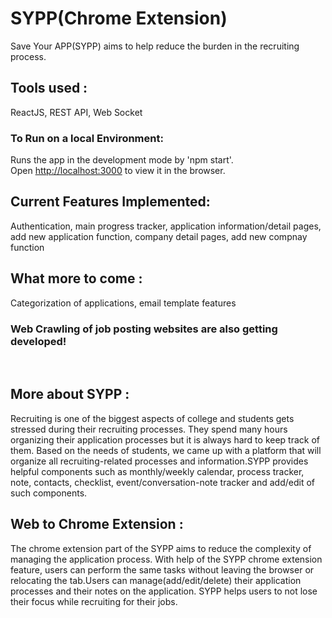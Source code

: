 # SYPP(Chrome Extension)
Save Your APP(SYPP) aims to help reduce the burden in the recruiting process.

## Tools used :

ReactJS, REST API, Web Socket

### To Run on a local Environment:

Runs the app in the development mode by 'npm start'.<br />
Open [http://localhost:3000](http://localhost:3000) to view it in the browser.

## Current Features Implemented:
Authentication, main progress tracker, application information/detail pages, add new application function, company detail pages, add new compnay function

## What more to come :
Categorization of applications, email template features

### Web Crawling of job posting websites are also getting developed!

<br/>

## More about SYPP :

Recruiting is one of the biggest aspects of college and students gets stressed during their recruiting processes. They spend many hours organizing their application processes but it is always hard to keep track of them. Based on the needs of students, we came up with a platform that will organize all recruiting-related processes and information.SYPP provides helpful components such as monthly/weekly calendar, process tracker, note, contacts, checklist, event/conversation-note tracker and add/edit of such components.

## Web to Chrome Extension :
The chrome extension part of the SYPP aims to reduce the complexity of managing the application process. With help of the SYPP chrome extension feature, users can perform the same tasks without leaving the browser or relocating the tab.Users can manage(add/edit/delete) their application processes and their notes on the application. SYPP helps users to not lose their focus while recruiting for their jobs.

